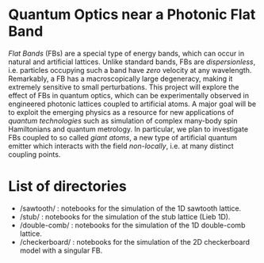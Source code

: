# Quantum Optics near a Photonic Flat Band

_Flat Bands_ (FBs) are a special type of energy bands, which can occur in natural and artificial lattices. Unlike standard bands, FBs are _dispersionless_, i.e. particles occupying such a band have _zero_ velocity at any wavelength. Remarkably, a FB has a macroscopically large degeneracy, making it extremely sensitive to small perturbations.
This project will explore the effect of FBs in quantum optics, which can be experimentally observed in engineered photonic lattices coupled to artificial atoms. A major goal will be to exploit the emerging physics as a resource for new applications of _quantum technologies_ such as simulation of complex many-body spin Hamiltonians and quantum metrology.
In particular, we plan to investigate FBs coupled to so called _giant atoms_, a new type of artificial quantum emitter which interacts with the field _non-locally_, i.e. at many distinct coupling points.

# List of directories

- /sawtooth/ : notebooks for the simulation of the 1D sawtooth lattice.
- /stub/ : notebooks for the simulation of the stub lattice (Lieb 1D).
- /double-comb/ : notebooks for the simulation of the 1D double-comb lattice.
- /checkerboard/ : notebooks for the simulation of the 2D checkerboard model with a singular FB.
